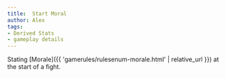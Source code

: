 ```yaml
---
title:  Start Moral
author: Alex
tags:
- Derived Stats
- gameplay details
---                               
```






Stating [Morale]({{ 'gamerules/rulesenum-morale.html' | relative_url }}) at the start of a fight.


